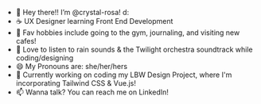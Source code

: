 - 👋 Hey there!! I’m @crystal-rosa! d:
- ☕️ UX Designer learning Front End Development
- 👀 Fav hobbies include going to the gym, journaling, and visiting new cafes!
- 🌲 Love to listen to rain sounds & the Twilight orchestra soundtrack while coding/designing
- 😄 My Pronouns are: she/her/hers
- 👾 Currently working on coding my LBW Design Project, where I'm incorporating Tailwind CSS & Vue.js!
- 📫 Wanna talk? You can reach me on LinkedIn!
